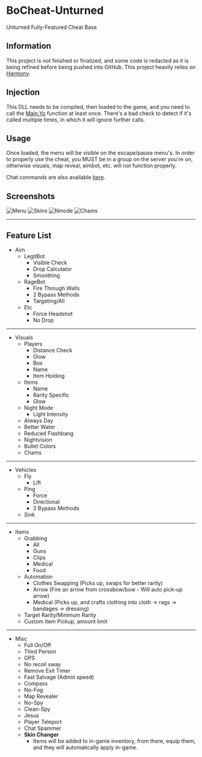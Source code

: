# BoCheat-Unturned
Unturned Fully-Featured Cheat Base
## Information
This project is not finished or finalized, and some code is redacted as it is being refined before being pushed into GitHub.
This project heavily relies on [Harmony](https://github.com/pardeike/Harmony/).


## Injection
This DLL needs to be compiled, then loaded to the game, and you need to call the [Main.Yo](https://github.com/lgv-0/BoCheat-Unturned/blob/master/HInj/HInj/Main.cs#L116-L126) function at least once. There's a bad check to detect if it's called multiple times, in which it will ignore further calls.

## Usage
Once loaded, the menu will be visible on the escape/pause menu's. In order to properly use the cheat, you MUST be in a group on the server you're on, otherwise visuals, map reveal, aimbot, etc. will not function properly.

Chat commands are also available [here](https://github.com/lgv-0/BoCheat-Unturned/blob/master/HInj/HInj/Hooks/sendChat/Hold.cs#L28).

## Screenshots
![Menu](https://i.imgur.com/wf9QsY1.png)
![Skins](https://i.imgur.com/Cy6vO8l.png)
![Nmode](https://i.imgur.com/aSvqbZK.png)
![Chams](https://i.imgur.com/HmgTxcd.png)
___
## Feature List
- Aim
  - LegitBot
    - Visible Check
    - Drop Calculator
    - Smoothing
  - RageBot
    - Fire Through Walls
    - 2 Bypass Methods
    - Targeting/All
  - Etc
    - Force Headshot
    - No Drop
___
- Visuals
  - Players
    - Distance Check
    - Glow
    - Box
    - Name
    - Item Holding
  - Items
    - Name
    - Rarity Specific
    - Glow
  - Night Mode
    - Light Intensity
  - Always Day
  - Better Water
  - Reduced Flashbang
  - Nightvision
  - Bullet Colors
  - Chams
___
- Vehicles
  - Fly
    - Lift
  - Ping
    - Force
    - Directional
    - 2 Bypass Methods
  - Sink
___
- Items
  - Grabbing
    - All
    - Guns
    - Clips
    - Medical
    - Food
  - Automation
    - Clothes Swapping (Picks up, swaps for better rarity)
    - Arrow (Fire an arrow from crossbow/bow - Will auto pick-up arrow)
    - Medical (Picks up, and crafts clothing into cloth -> rags -> bandages -> dressing)
  - Target Rarity/Minimum Rarity
  - Custom Item Pickup, amount limit
___
- Misc
  - Full On/Off
  - Third Person
  - GPS
  - No recoil sway
  - Remove Exit Timer
  - Fast Salvage (Admin speed)
  - Compass
  - No-Fog
  - Map Revealer
  - No-Spy
  - Clean-Spy
  - Jesus
  - Player Teleport
  - Chat Spammer
  - __Skin Changer__
    - Items will be added to in-game inventory, from there, equip them, and they will automatically apply in-game.

